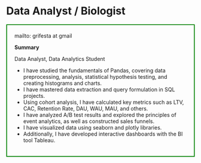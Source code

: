 # Data Analyst / Biologist
<div style="border:solid green 2px; padding: 20px">
mailto: grifesta at gmail  

**Summary** 

Data Analyst, Data Analytics Student

- I have studied the fundamentals of Pandas, covering data preprocessing, analysis, statistical hypothesis testing, and creating histograms and charts.
- I have mastered data extraction and query formulation in SQL projects.
- Using cohort analysis, I have calculated key metrics such as LTV, CAC, Retention Rate, DAU, WAU, MAU, and others.
- I have analyzed A/B test results and explored the principles of event analytics, as well as constructed sales funnels.
- I have visualized data using seaborn and plotly libraries.
- Additionally, I have developed interactive dashboards with the BI tool Tableau.

